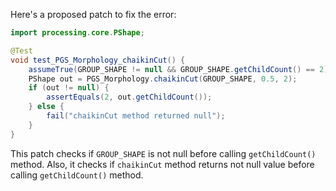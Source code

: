 Here's a proposed patch to fix the error:

```java
import processing.core.PShape;

@Test
void test_PGS_Morphology_chaikinCut() {
    assumeTrue(GROUP_SHAPE != null && GROUP_SHAPE.getChildCount() == 2);
    PShape out = PGS_Morphology.chaikinCut(GROUP_SHAPE, 0.5, 2);
    if (out != null) {
        assertEquals(2, out.getChildCount());
    } else {
        fail("chaikinCut method returned null");
    }
}
```

This patch checks if `GROUP_SHAPE` is not null before calling `getChildCount()` method. Also, it checks if `chaikinCut` method returns not null value before calling `getChildCount()` method.